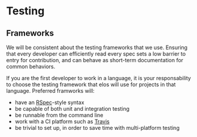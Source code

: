 Testing
=======

Frameworks
----------

We will be consistent about the testing frameworks that we use. Ensuring that every developer can efficiently read every spec sets a low barrier to entry for contribution, and can behave as short-term documentation for common behaviors.

If you are the first developer to work in a language, it is your responsability to choose the testing framework that elos will use for projects in that language. Preferred framworks will:

- have an [RSpec](http://rspec.info/)-style syntax
- be capable of both unit and integration testing
- be runnable from the command line
- work with a CI platform such as [Travis](https://travis-ci.org/first_sync)
- be trivial to set up, in order to save time with multi-platform testing
